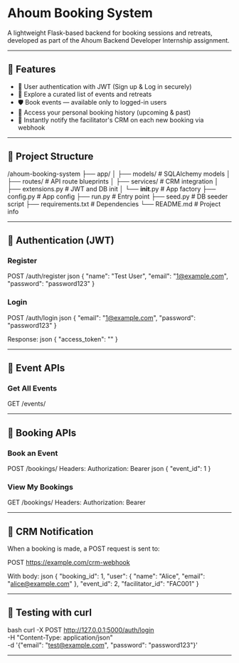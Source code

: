 # Ahoum Booking System

A lightweight Flask-based backend for booking sessions and retreats, developed as part of the Ahoum Backend Developer Internship assignment.

---

## 🚀 Features

- 🔐 User authentication with JWT (Sign up & Log in securely)  
- 🌿 Explore a curated list of events and retreats  
- 🛡 Book events — available only to logged-in users  
- 📆 Access your personal booking history (upcoming & past)  
- 🔔 Instantly notify the facilitator's CRM on each new booking via webhook


---

## 📁 Project Structure


/ahoum-booking-system
├── app/
│   ├── models/          # SQLAlchemy models
│   ├── routes/          # API route blueprints
│   ├── services/        # CRM integration
│   ├── extensions.py    # JWT and DB init
│   └── __init__.py      # App factory
├── config.py            # App config
├── run.py               # Entry point
├── seed.py              # DB seeder script
├── requirements.txt     # Dependencies
└── README.md            # Project info



---

## 🔐 Authentication (JWT)

### Register
POST /auth/register
json
{
  "name": "Test User",
  "email": "1@example.com",
  "password": "password123"
}


### Login
POST /auth/login
json
{
  "email": "1@example.com",
  "password": "password123"
}

Response:
json
{ "access_token": "<JWT>" }


---

## 📅 Event APIs

### Get All Events
GET /events/

---

## 📝 Booking APIs

### Book an Event
POST /bookings/
Headers: Authorization: Bearer <token>
json
{ "event_id": 1 }


### View My Bookings
GET /bookings/
Headers: Authorization: Bearer <token>

---

## 🔔 CRM Notification

When a booking is made, a POST request is sent to:

POST https://example.com/crm-webhook

With body:
json
{
  "booking_id": 1,
  "user": { "name": "Alice", "email": "alice@example.com" },
  "event_id": 2,
  "facilitator_id": "FAC001"
}


---

## 🧪 Testing with curl
bash
curl -X POST http://127.0.0.1:5000/auth/login \
  -H "Content-Type: application/json" \
  -d '{"email": "test@example.com", "password": "password123"}'


---
